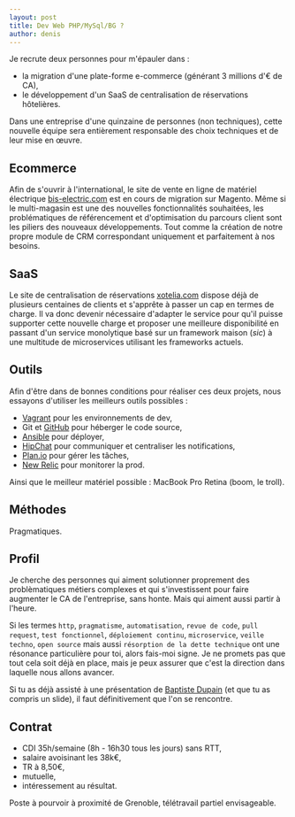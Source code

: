 ```yaml
---
layout: post
title: Dev Web PHP/MySql/BG ?
author: denis
---
```


Je recrute deux personnes pour m'épauler dans :

* la migration d'une plate-forme e-commerce (générant 3 millions d'€ de CA),
* le développement d'un SaaS de centralisation de réservations hôtelières.

Dans une entreprise d'une quinzaine de personnes (non techniques), cette nouvelle équipe sera entièrement responsable des choix techniques et de leur mise en œuvre.

## Ecommerce

Afin de s'ouvrir à l'international, le site de vente en ligne de matériel électrique [bis-electric.com](http://www.bis-electric.com/) est en cours de migration sur Magento. Même si le multi-magasin est une des nouvelles fonctionnalités souhaitées, les problématiques de référencement et d'optimisation du parcours client sont les piliers des nouveaux développements. Tout comme la création de notre propre module de CRM correspondant uniquement et parfaitement à nos besoins.

## SaaS

Le site de centralisation de réservations [xotelia.com](http://www.xotelia.com/) dispose déjà de plusieurs centaines de clients et s'apprête à passer un cap en termes de charge. Il va donc devenir nécessaire d'adapter le service pour qu'il puisse supporter cette nouvelle charge et proposer une meilleure disponibilité en passant d'un service monolytique basé sur un framework maison (*sic*) à une multitude de microservices utilisant les frameworks actuels.

## Outils

Afin d'être dans de bonnes conditions pour réaliser ces deux projets, nous essayons d'utiliser les meilleurs outils possibles :

* [Vagrant](http://www.vagrantup.com/) pour les environnements de dev,
* Git et [GitHub](https://github.com/xotelia) pour héberger le code source,
* [Ansible](http://www.ansible.com/home) pour déployer,
* [HipChat](https://www.hipchat.com/) pour communiquer et centraliser les notifications,
* [Plan.io](https://plan.io/) pour gérer les tâches,
* [New Relic](http://newrelic.com/) pour monitorer la prod.

Ainsi que le meilleur matériel possible : MacBook Pro Retina (boom, le troll).

## Méthodes

Pragmatiques.

## Profil

Je cherche des personnes qui aiment solutionner proprement des problèmatiques métiers complexes et qui s'investissent pour faire augmenter le CA de l'entreprise, sans honte. Mais qui aiment aussi partir à l'heure.

Si les termes `http`, `pragmatisme`, `automatisation`, `revue de code`, `pull request`, `test fonctionnel`, `déploiement continu`, `microservice`, `veille techno`, `open source` mais aussi `résorption de la dette technique` ont une résonance particulière pour toi, alors fais-moi signe. Je ne promets pas que tout cela soit déjà en place, mais je peux assurer que c'est la direction dans laquelle nous allons avancer.

Si tu as déjà assisté à une présentation de [Baptiste Dupain](https://twitter.com/bdu_p) (et que tu as compris un slide), il faut définitivement que l'on se rencontre.

## Contrat

* CDI 35h/semaine (8h - 16h30 tous les jours) sans RTT,
* salaire avoisinant les 38k€,
* TR à 8,50€,
* mutuelle,
* intéressement au résultat.

Poste à pourvoir à proximité de Grenoble, télétravail partiel envisageable.
